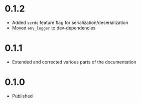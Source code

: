 # 0.1.2

* Added `serde` feature flag for serialization/deserialization
* Moved `env_logger` to dev-dependencies

# 0.1.1

* Extended and corrected various parts of the documentation

# 0.1.0

* Published
